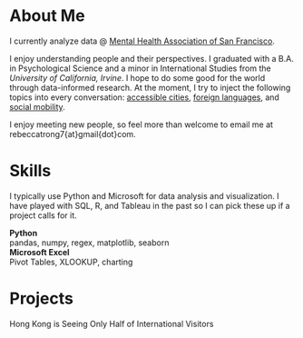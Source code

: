 # About Me
I currently analyze data @ [Mental Health Association of San Francisco](https://www.mentalhealthsf.org/). 

I enjoy understanding people and their perspectives. I graduated with a B.A. in Psychological Science and a minor in International Studies from the *University of California, Irvine*. I hope to do some good for the world through data-informed research. At the moment, I try to inject the following topics into every conversation: [accessible cities](https://www.youtube.com/c/NotJustBikes), [foreign languages](https://www.italki.com), and [social mobility](https://opportunityinsights.org/).

I enjoy meeting new people, so feel more than welcome to email me at rebeccatrong7{at}gmail{dot}com. 

# Skills
I typically use Python and Microsoft for data analysis and visualization. I have played with SQL, R, and Tableau in the past so I can pick these up if a project calls for it. 

**Python**    
pandas, numpy, regex, matplotlib, seaborn   
**Microsoft Excel**   
Pivot Tables, XLOOKUP, charting

# Projects
Hong Kong is Seeing Only Half of International Visitors 
